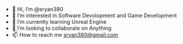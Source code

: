 - 👋 Hi, I’m @sryan380
- 👀 I’m interested in Software Devolopment and Game Development
- 🌱 I’m currently learning Unreal Engine
- 💞️ I’m looking to collaborate on Anything
- 📫 How to reach me sryan380@gmail.com

<!---
sryan380/sryan380 is a ✨ special ✨ repository because its `README.md` (this file) appears on your GitHub profile.
You can click the Preview link to take a look at your changes.
--->
